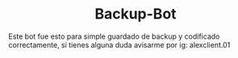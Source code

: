 # <center> Backup-Bot </center>
Este bot fue esto para simple guardado de backup y codificado correctamente, si tienes alguna duda avisarme por ig: alexclient.01
